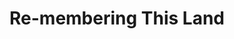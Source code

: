 ---
pid: ch795
title: Re-membering This Land
location_transcription: City hall OR  apopular spot on Germantown Ave (as Germantown
  Ave was once a Native foot train)
coordinates: 
zipcode: '19144'
gen_neighborhood: Northwest Philadelphia
neighborhood: Germantown
outside_phl: 
age: '27'
age_range: 20-29
instagram: 
image_file_name: ch_795.jpg
proposal_transcription: "-This monument would in some way engage the first nation
  people to live on the land now known as Philadelphia. It would be both a monument
  of mourning and celebration and would remind passerby that the first people of this
  land already had government syst"
topic: Environment,Native Americans
topic_summary: 0, 0
type: Other No Form
keywords_other: 
credit: Chelsea Jackson
image_labels: 
twitter: sea_c_j
facebook: 
permalink: "/monuments/ch795/"
layout: item-page
---